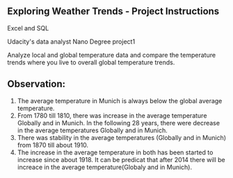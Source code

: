 ## Exploring Weather Trends - Project Instructions

Excel and SQL

Udacity's data analyst Nano Degree project1

Analyze local and global temperature data and compare the temperature trends where you live to overall global temperature trends.

## Observation:
1. The average temperature in Munich is always below the global average temperature.
2. From 1780 till 1810, there was increase in the average temperature Globally and in Munich. In the following 28 years, there were decrease in the average temperatures Globally and in Munich.
3. There was stability in the average temperatures (Globally and in Munich) from 1870 till about 1910.
4. The increase in the average temperature in both has been started to increase since about 1918. It can be predicat that after 2014 there will be increace in the average temperature(Globaly and in Munich).

